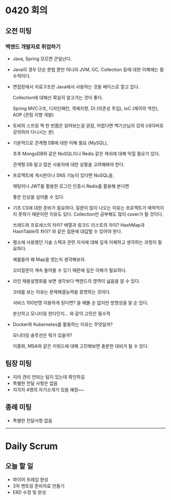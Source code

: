 # 0420 회의

## 오전 미팅

### 백엔드 개발자로 취업하기

- Java, Spring 모르면 큰일난다.
- Java의 경우 단순 문법 뿐만 아니라 JVM, GC, Collection 등에 대한 이해에는 필수적이다.
- 면접장에서 자료구조란 Java에서 사용하는 것을 베이스로 깔고 있다.

    Collection에 대해선 확실히 알고가는 것이 좋다.

    Spring MVC구조, 디자인패턴, 객체지향, DI (의존성 주입), IoC (제어의 역전), AOP (관점 지향 개발)

- 토비의 스프링 책 한 번쯤은 읽어보는걸 권장, 어렵다면 백기선님의 강의 (네이버로 강의하러 다니시는 분)
- 기본적으로 관계형 DB에 대한 이해 필요 (MySQL),

    추후 MongoDB와 같은 NoSQL이나 Redis 같은 캐쉬에 대해 익힐 필요가 있다.

    관계형 DB 말고 많은 사용자에 대한 상황을 고려해봐야 한다.

- 프로젝트에 게시판이나 SNS 기능이 있다면 NoSQL을,

    채팅이나 JWT를 활용한 로그인 인증시  Redis를 활용해 본다면

    좋은 인상을 심어줄 수 있다.

- 기초 CS에 대한 준비가 필요하다. 질문이 많이 나오는 이유는 프로젝트가 매력적이지 못하기 때문이란 이유도 있다. Collection만 공부해도 많이 cover가 될 것이다.

    쓰레드와 프로세스의 차이? 배열과 링크드 리스트의 차이? HashMap과 HashTable의 차이? 와 같은 질문에 대답할 수 있어야 한다.

- 평소에 사용했던 기술 스택과 관련 지식에 대해 깊게 이해하고 생각하는 과정이 필요하다.

    예를들어 왜 Map을 썼는지 생각해보자.

    꼬리질문이 계속 들어올 수 있기 때문에 깊은 이해가 필요하다.

- 라인 채용설명회를 보면 생각보다 백엔드의 영역이 넓음을 알 수 있다.

    코테를 보는 이유는 문제해결능력을 증명하는 것이다.

    서비스 100만명 이용하게 된다면? 을 해볼 순 없지만 방향성을 알 순 있다.

    분산하고 모니터링 한다던지... 와 같이 고민은 필수적

- Docker와 Kubernetes를 활용하는 이유는 무엇일까?

    모니터링 솔루션은 뭐가 있을까?

    이중화, MSA와 같은 키워드에 대해 고민해보면 충분한 대비가 될 수 있다.

## 팀장 미팅

- 지라 관리 안되는 팀이 있는데 확인하길
- 특별한 전달 사항은 없음
- 지각자 4명의 자기소개가 있을 예정~~

## 종례 미팅

- 특별한 전달사항 없음

---

# Daily Scrum

## 오늘 할 일

- 와이어 프레임 완성
- 3차 멘토링 준비자료 만들기
- ERD 수정 및 완성